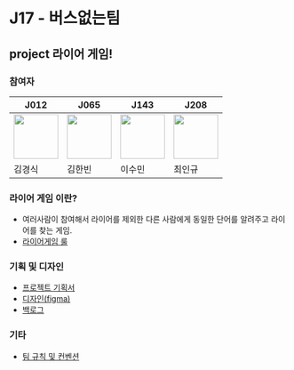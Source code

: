 # J17 - 버스없는팀
## project 라이어 게임!
### 참여자

|J012|J065|J143|J208|
|-|-|-|-|
|<img src="https://avatars.githubusercontent.com/u/83746849?s=64&v=4" width="80px" height="80px">|<img src="https://avatars.githubusercontent.com/u/15135565?s=64&v=4" width="80px" height="80px">|<img src="https://avatars.githubusercontent.com/u/87405529?s=64&v=4" width="80px" height="80px">|<img src="https://avatars.githubusercontent.com/u/75592009?s=64&v=4" width="80px" height="80px">|
|김경식|김한빈|이수민|최인규|

### 라이어 게임 이란?
- 여러사람이 참여해서 라이어를 제외한 다른 사람에게 동일한 단어를 알려주고 라이어를 찾는 게임.
- [라이어게임 룰](https://m.blog.naver.com/madidaacc/221963552615)

### 기획 및 디자인
- [프로젝트 기획서](https://hackmd.io/3TUq2D-tSwGpe8YhS4Btlg#%EA%B2%8C%EC%9E%84%ED%95%98%EA%B8%B0-%ED%8E%98%EC%9D%B4%EC%A7%80)
- [디자인(figma)](https://www.figma.com/file/L87pZSl2LScAcMvAz7hrgX/Web17-%EB%B2%84%EC%8A%A4%EC%97%86%EB%8A%94%ED%8C%80)
- [백로그](https://docs.google.com/spreadsheets/d/1cC2TxJ4erFBsuq4bkKqv3V4KO6FwedPEPYoUufhIlGM/edit#gid=0)

### 기타
- [팀 규칙 및 컨벤션](https://github.com/boostcampwm-2021/WEB17/wiki/%ED%8C%80-%EA%B7%9C%EC%B9%99)
